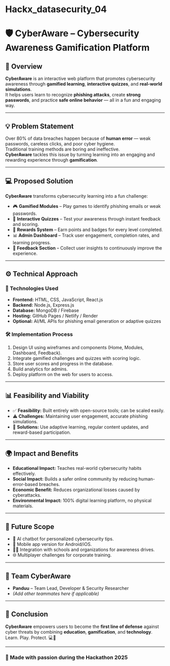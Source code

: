 # Hackx_datasecurity_04
# 🛡️ CyberAware – Cybersecurity Awareness Gamification Platform

## 🚀 Overview
**CyberAware** is an interactive web platform that promotes cybersecurity awareness through **gamified learning**, **interactive quizzes**, and **real-world simulations**.  
It helps users learn to recognize **phishing attacks**, create **strong passwords**, and practice **safe online behavior** — all in a fun and engaging way.

---

## 💡 Problem Statement
Over 80% of data breaches happen because of **human error** — weak passwords, careless clicks, and poor cyber hygiene.  
Traditional training methods are boring and ineffective.  
**CyberAware** tackles this issue by turning learning into an engaging and rewarding experience through **gamification**.

---

## 💻 Proposed Solution
**CyberAware** transforms cybersecurity learning into a fun challenge:
- 🎮 **Gamified Modules** – Play games to identify phishing emails or weak passwords.
- 🧠 **Interactive Quizzes** – Test your awareness through instant feedback and scoring.
- 🏅 **Rewards System** – Earn points and badges for every level completed.
- 📊 **Admin Dashboard** – Track user engagement, completion rates, and learning progress.
- 💬 **Feedback Section** – Collect user insights to continuously improve the experience.

---

## ⚙️ Technical Approach

### 🧩 Technologies Used
- **Frontend:** HTML, CSS, JavaScript, React.js  
- **Backend:** Node.js, Express.js  
- **Database:** MongoDB / Firebase  
- **Hosting:** GitHub Pages / Netlify / Render  
- **Optional:** AI/ML APIs for phishing email generation or adaptive quizzes

### 🛠️ Implementation Process
1. Design UI using wireframes and components (Home, Modules, Dashboard, Feedback).  
2. Integrate gamified challenges and quizzes with scoring logic.  
3. Store user scores and progress in the database.  
4. Build analytics for admins.  
5. Deploy platform on the web for users to access.

---

## 📊 Feasibility and Viability
- ✅ **Feasibility:** Built entirely with open-source tools; can be scaled easily.
- ⚠️ **Challenges:** Maintaining user engagement, accurate phishing simulations.
- 💪 **Solutions:** Use adaptive learning, regular content updates, and reward-based participation.

---

## 🌍 Impact and Benefits
- **Educational Impact:** Teaches real-world cybersecurity habits effectively.  
- **Social Impact:** Builds a safer online community by reducing human-error-based breaches.  
- **Economic Benefit:** Reduces organizational losses caused by cyberattacks.  
- **Environmental Impact:** 100% digital learning platform, no physical materials.

---

## 🔮 Future Scope
- 🤖 AI chatbot for personalized cybersecurity tips.  
- 📱 Mobile app version for Android/iOS.  
- 🧑‍💼 Integration with schools and organizations for awareness drives.  
- 🌐 Multiplayer challenges for corporate training.

---

## 👥 Team CyberAware
- **Panduu** – Team Lead, Developer & Security Researcher  
- *(Add other teammates here if applicable)*  

---

## 🏁 Conclusion
**CyberAware** empowers users to become the **first line of defense** against cyber threats by combining **education**, **gamification**, and **technology**.  
Learn. Play. Protect. 💻🧠

---

### 🖤 Made with passion during the Hackathon 2025
